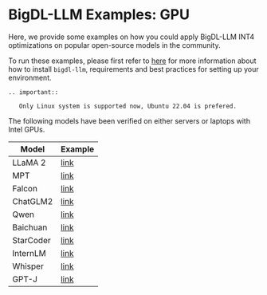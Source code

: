 # BigDL-LLM Examples: GPU

Here, we provide some examples on how you could apply BigDL-LLM INT4 optimizations on popular open-source models in the community.

To run these examples, please first refer to [here](./install_gpu.html) for more information about how to install ``bigdl-llm``, requirements and best practices for setting up your environment.

```eval_rst
.. important::

   Only Linux system is supported now, Ubuntu 22.04 is prefered.
```

The following models have been verified on either servers or laptops with Intel GPUs.

| Model     | Example                                                  |
|-----------|----------------------------------------------------------|
| LLaMA 2   | [link](https://github.com/intel-analytics/BigDL/tree/main/python/llm/example/gpu/llama2)    |
| MPT       | [link](https://github.com/intel-analytics/BigDL/tree/main/python/llm/example/gpu/mpt)       |
| Falcon    | [link](https://github.com/intel-analytics/BigDL/tree/main/python/llm/example/gpu/falcon)    |
| ChatGLM2  | [link](https://github.com/intel-analytics/BigDL/tree/main/python/llm/example/gpu/chatglm2)  | 
| Qwen      | [link](https://github.com/intel-analytics/BigDL/tree/main/python/llm/example/gpu/qwen)      |
| Baichuan  | [link](https://github.com/intel-analytics/BigDL/tree/main/python/llm/example/gpu/baichuan)  | 
| StarCoder | [link](https://github.com/intel-analytics/BigDL/tree/main/python/llm/example/gpu/starcoder) | 
| InternLM  | [link](https://github.com/intel-analytics/BigDL/tree/main/python/llm/example/gpu/internlm)  |
| Whisper   | [link](https://github.com/intel-analytics/BigDL/tree/main/python/llm/example/gpu/whisper)   |
| GPT-J     | [link](https://github.com/intel-analytics/BigDL/tree/main/python/llm/example/gpu/gpt-j)     |
